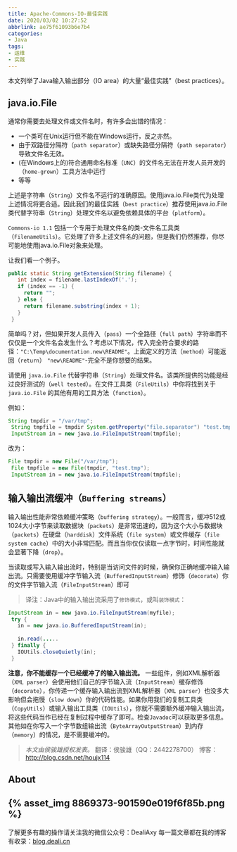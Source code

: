 ```yaml
---
title: Apache-Commons-IO-最佳实践
date: 2020/03/02 10:27:52
abbrlink: ae75f61093b6e7b4
categories:
- Java
tags:
- 运维
- 实践
---
```

本文列举了Java输入输出部分（IO area）的大量“最佳实践”（best practices）。

## java.io.File
通常你需要去处理文件或文件名时，有许多会出错的情况：
- 一个类可在Unix运行但不能在Windows运行，反之亦然。
- 由于双路径分隔符（`path separator`）或缺失路径分隔符（`path separator`）导致文件名无效。
- (在Windows上的)符合通用命名标准（`UNC`）的文件名无法在开发人员开发的（`home-grown`）工具方法中运行
- 等等

上述是字符串（`String`）文件名不运行的准确原因。使用java.io.File类代为处理上述情况将更合适。因此我们的最佳实践（`best practice`）推荐使用java.io.File类代替字符串（`String`）处理文件名以避免依赖具体的平台（`platform`）。

`Commons-io 1.1` 包括一个专用于处理文件名的类-文件名工具类（`FilenameUtils`）。它处理了许多上述文件名的问题，但是我们仍然推荐，你尽可能地使用java.io.File对象来处理。

让我们看一个例子。

```java
public static String getExtension(String filename) {
   int index = filename.lastIndexOf('.');
   if (index == -1) {
     return "";
   } else {
     return filename.substring(index + 1);
   }
 }
```
简单吗？对，但如果开发人员传入（`pass`）一个全路径（`full path`）字符串而不仅仅是一个文件名会发生什么？考虑以下情况，传入完全符合要求的路径：`"C:\Temp\documentation.new\README"`。上面定义的方法（`method`）可能返回（`return`） `"new\README"`-完全不是你想要的结果。

请使用 `java.io.File` 代替字符串（`String`）处理文件名。该类所提供的功能是经过良好测试的（`well tested`）。在文件工具类（`FileUtils`）中你将找到关于 `java.io.File` 的其他有用的工具方法（`function`）。

例如： 

```java
String tmpdir = "/var/tmp";
 String tmpfile = tmpdir System.getProperty("file.separator") "test.tmp";
 InputStream in = new java.io.FileInputStream(tmpfile);
```
改为： 
```java
File tmpdir = new File("/var/tmp");
 File tmpfile = new File(tmpdir, "test.tmp");
 InputStream in = new java.io.FileInputStream(tmpfile);
```

## 输入输出流缓冲（`Buffering streams`）

输入输出性能非常依赖缓冲策略（`buffering strategy`）。一般而言，缓冲512或1024大小字节来读取数据块（`packets`）是非常迅速的，因为这个大小与数据块（`packets`）在硬盘（`harddisk`）文件系统（`file system`）或文件缓存（`file system cache`）中的大小非常匹配。而且当你仅仅读取一点字节时，时间性能就会显著下降（`drop`）。

当读取或写入输入输出流时，特别是当访问文件的时候，确保你正确地缓冲输入输出流。只需要使用缓冲字节输入流（`BufferedInputStream`）修饰（`decorate`）你的文件字节输入流（`FileInputStream`）即可
>译注：Java中的输入输出流采用了`修饰模式`，或叫`装饰模式`：

```java
InputStream in = new java.io.FileInputStream(myfile);
 try {
   in = new java.io.BufferedInputStream(in);
   
   in.read(.....
 } finally {
   IOUtils.closeQuietly(in);
 }
```

**注意，你不能缓存一个已经缓冲了的输入输出流。**
一些组件，例如XML解析器（`XML parser`）会使用他们自己的字节输入流（`InputStream`）缓存修饰（`decorate`），你传递一个缓存输入输出流到XML解析器（`XML parser`）也没多大影响但会拖慢（`slow down`）你的代码性能。如果你用我们的复制工具类（`CopyUtils`）或输入输出工具类（`IOUtils`），你就不需要额外缓冲输入输出流，将这些代码当作已经在复制过程中缓存了即可。检查`Javadoc`可以获取更多信息。其他如在你写入一个字节数组输出流（`ByteArrayOutputStream`）到内存（`memory`）的情况，是不需要缓冲的。

>*本文由侯骏雄授权发表。*
>翻译：侯骏雄（QQ：2442278700）
>博客：http://blog.csdn.net/houjx114

## About
{% asset_img 8869373-901590e019f6f85b.png %}
---------------
了解更多有趣的操作请关注我的微信公众号：DealiAxy
每一篇文章都在我的博客有收录：[blog.deali.cn](http://blog.deali.cn)
